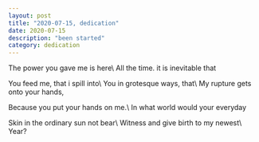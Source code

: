 ```yaml
---
layout: post
title: "2020-07-15, dedication"
date: 2020-07-15
description: "been started"
category: dedication
---
```

The power you gave me is here\\
All the time. it is inevitable that


You feed me, that i spill into\\
You in grotesque ways, that\\
My rupture gets onto your hands,


Because you put your hands on me.\\
In what world would your everyday


Skin in the ordinary sun not bear\\
Witness and give birth to my newest\\
Year?
